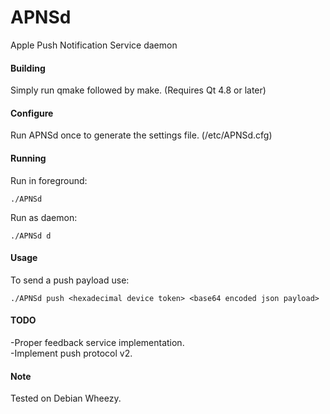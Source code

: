APNSd
=====

Apple Push Notification Service daemon

#### Building ####
Simply run qmake followed by make. (Requires Qt 4.8 or later)

#### Configure ####
Run APNSd once to generate the settings file. (/etc/APNSd.cfg)

#### Running ####
Run in foreground:
```
./APNSd
```

Run as daemon:
```
./APNSd d
```

#### Usage ####
To send a push payload use:
```
./APNSd push <hexadecimal device token> <base64 encoded json payload>
```

#### TODO ####
-Proper feedback service implementation.   
-Implement push protocol v2.

#### Note ####
Tested on Debian Wheezy.
